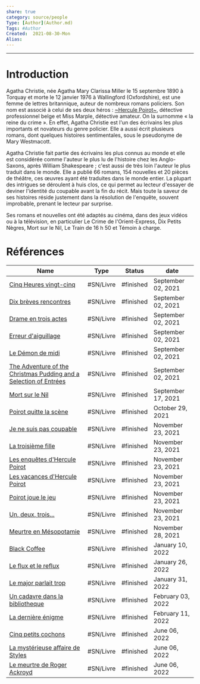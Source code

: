 ```yaml
---
share: true 
category: source/people
Type: [Author](Author.md)
Tags: #Author
Created:  2021-08-30-Mon
Alias:
---
```

***

# Introduction

Agatha Christie, née Agatha Mary Clarissa Miller le 15 septembre 1890 à Torquay et morte le 12 janvier 1976 à Wallingford (Oxfordshire), est une femme de lettres britannique, auteur de nombreux romans policiers. Son nom est associé à celui de ses deux héros : [~Hercule Poirot~](~Hercule%20Poirot~.md), détective professionnel belge et Miss Marple, détective amateur. On la surnomme « la reine du crime ». En effet, Agatha Christie est l'un des écrivains les plus importants et novateurs du genre policier. Elle a aussi écrit plusieurs romans, dont quelques histoires sentimentales, sous le pseudonyme de Mary Westmacott.

Agatha Christie fait partie des écrivains les plus connus au monde et elle est considérée comme l'auteur le plus lu de l'histoire chez les Anglo-Saxons, après William Shakespeare ; c'est aussi de très loin l'auteur le plus traduit dans le monde. Elle a publié 66 romans, 154 nouvelles et 20 pièces de théâtre, ces œuvres ayant été traduites dans le monde entier. La plupart des intrigues se déroulent à huis clos, ce qui permet au lecteur d'essayer de deviner l'identité du coupable avant la fin du récit. Mais toute la saveur de ses histoires réside justement dans la résolution de l'enquête, souvent improbable, prenant le lecteur par surprise.

Ses romans et nouvelles ont été adaptés au cinéma, dans des jeux vidéos ou à la télévision, en particulier Le Crime de l'Orient-Express, Dix Petits Nègres, Mort sur le Nil, Le Train de 16 h 50 et Témoin à charge. 

# Références

| Name                                                                                                                                                                       | Type      | Status    | date               |
| -------------------------------------------------------------------------------------------------------------------------------------------------------------------------- | --------- | --------- | ------------------ |
| [Cinq Heures vingt-cinq](../livres/Cinq%20Heures%20vingt-cinq.md)                                                                                       | #SN/Livre | #finished | September 02, 2021 |
| [Dix brèves rencontres](../livres/Dix%20br%C3%A8ves%20rencontres.md)                                                                                         | #SN/Livre | #finished | September 02, 2021 |
| [Drame en trois actes](../livres/Drame%20en%20trois%20actes.md)                                                                                           | #SN/Livre | #finished | September 02, 2021 |
| [Erreur d'aiguillage](../livres/Erreur%20d'aiguillage.md)                                                                                             | #SN/Livre | #finished | September 02, 2021 |
| [Le Démon de midi](../livres/Le%20D%C3%A9mon%20de%20midi.md)                                                                                                   | #SN/Livre | #finished | September 02, 2021 |
| [The Adventure of the Christmas Pudding and a Selection of Entrées](../livres/The%20Adventure%20of%20the%20Christmas%20Pudding%20and%20a%20Selection%20of%20Entr%C3%A9es.md) | #SN/Livre | #finished | September 02, 2021 |
| [Mort sur le Nil](../livres/Mort%20sur%20le%20Nil.md)                                                                                                     | #SN/Livre | #finished | September 17, 2021 |
| [Poirot quitte la scène](../livres/Poirot%20quitte%20la%20sc%C3%A8ne.md)                                                                                       | #SN/Livre | #finished | October 29, 2021   |
| [Je ne suis pas coupable](../livres/Je%20ne%20suis%20pas%20coupable.md)                                                                                     | #SN/Livre | #finished | November 23, 2021  |
| [La troisième fille](../livres/La%20troisi%C3%A8me%20fille.md)                                                                                               | #SN/Livre | #finished | November 23, 2021  |
| [Les enquêtes d'Hercule Poirot](../livres/Les%20enqu%C3%AAtes%20d'Hercule%20Poirot.md)                                                                         | #SN/Livre | #finished | November 23, 2021  |
| [Les vacances d'Hercule Poirot](../livres/Les%20vacances%20d'Hercule%20Poirot.md)                                                                         | #SN/Livre | #finished | November 23, 2021  |
| [Poirot joue le jeu](../livres/Poirot%20joue%20le%20jeu.md)                                                                                               | #SN/Livre | #finished | November 23, 2021  |
| [Un, deux, trois...](../livres/Un,%20deux,%20trois....md)                                                                                               | #SN/Livre | #finished | November 23, 2021  |
| [Meurtre en Mésopotamie](../livres/Meurtre%20en%20M%C3%A9sopotamie.md)                                                                                       | #SN/Livre | #finished | November 28, 2021  |
| [Black Coffee](../livres/Black%20Coffee.md)                                                                                                           | #SN/Livre | #finished | January 10, 2022   |
| [Le flux et le reflux](../livres/Le%20flux%20et%20le%20reflux.md)                                                                                           | #SN/Livre | #finished | January 26, 2022   |
| [Le major parlait trop](../livres/Le%20major%20parlait%20trop.md)                                                                                         | #SN/Livre | #finished | January 31, 2022   |
| [Un cadavre dans la bibliotheque](../livres/Un%20cadavre%20dans%20la%20bibliotheque.md)                                                                     | #SN/Livre | #finished | February 03, 2022  |
| [La dernière énigme](../livres/La%20derni%C3%A8re%20%C3%A9nigme.md)                                                                                               | #SN/Livre | #finished | February 11, 2022  |
| [Cinq petits cochons](../livres/Cinq%20petits%20cochons.md)                                                                                             | #SN/Livre | #finished | June 06, 2022      |
| [La mystérieuse affaire de Styles](../livres/La%20myst%C3%A9rieuse%20affaire%20de%20Styles.md)                                                                   | #SN/Livre | #finished | June 06, 2022      |
| [Le meurtre de Roger Ackroyd](../livres/Le%20meurtre%20de%20Roger%20Ackroyd.md)                                                                             | #SN/Livre | #finished | June 06, 2022      |

